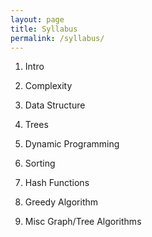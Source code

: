 ```yaml
---
layout: page
title: Syllabus
permalink: /syllabus/
---
```

<!-- 1. Algorithm Analysis Methods: Growth Function, Step Counting, Recursive Relationships and Solving Methods (Guessing and Induction, Repeating with Placement and Using the Theorem), Predictive Analysis

2. Types of lists (one-way, double-sided, global, queue and stack lists): Different actions on lists, using real and index pointers, implementing different lists problems (working with mathematical expressions, garbage collection) , Integration sorting)

3. Trees: Initial Definitions, Phrase Tree, Different Tree Implementation, Tree Induction, Survey
Keywords: Structural induction, Binary tree, Various functions on Phrase tree, Transformations
Various expressions together, Terry, binary search tree

4. Tangle Method: Chain Tangle, Global, Open

5. Statistical sorting and ranking: Lower bound, Decision tree, Linear sorting (Counting, Baseline and Sorting), Rapid bucket sorting, Pyramid sorting, Statistical rank, External sorting

6. Advanced Data Structure: Separate Sets, Red-Black Trees, Statistical Rank Tree, Interval Tree-VL, B-Tree -->

1. Intro

2. Complexity

3. Data Structure

4. Trees

5. Dynamic Programming

6. Sorting

7. Hash Functions

8. Greedy Algorithm

9. Misc Graph/Tree Algorithms
